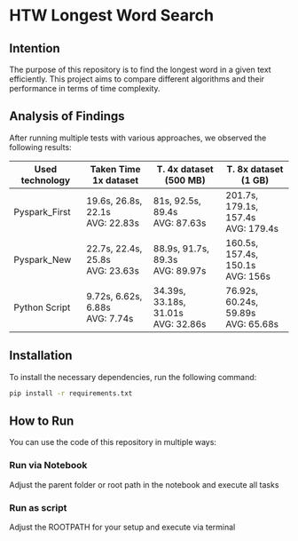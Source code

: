 # HTW Longest Word Search

## Intention

The purpose of this repository is to find the longest word in a given text efficiently. This project aims to compare different algorithms and their performance in terms of time complexity.

## Analysis of Findings

After running multiple tests with various approaches, we observed the following results:

| Used technology | Taken Time 1x dataset | T. 4x dataset (500 MB) | T. 8x dataset (1 GB) |
|---|---|---|---|
| Pyspark_First | 19.6s, 26.8s, 22.1s<br>AVG: 22.83s | 81s, 92.5s, 89.4s<br>AVG: 87.63s | 201.7s, 179.1s, 157.4s<br>AVG: 179.4s |
| Pyspark_New | 22.7s, 22.4s, 25.8s<br>AVG: 23.63s | 88.9s, 91.7s, 89.3s<br>AVG: 89.97s | 160.5s, 157.4s, 150.1s<br>AVG: 156s |
| Python Script | 9.72s, 6.62s, 6.88s<br>AVG: 7.74s | 34.39s, 33.18s, 31.01s<br>AVG: 32.86s | 76.92s, 60.24s, 59.89s<br>AVG: 65.68s |

## Installation

To install the necessary dependencies, run the following command:

```bash
pip install -r requirements.txt
```

## How to Run

You can use the code of this repository in multiple ways:

### Run via Notebook
Adjust the parent folder or root path in the notebook and execute all tasks

### Run as script
Adjust the ROOTPATH for your setup and execute via terminal